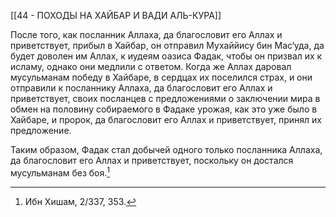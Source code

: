 [[44 - ПОХОДЫ НА ХАЙБАР И ВАДИ АЛЬ-КУРА]]

После того, как посланник Аллаха, да благословит его Аллах и приветствует, прибыл в Хайбар, он отправил Мухаййису бин Мас‘уда, да будет доволен им Аллах, к иудеям оазиса Фадак, чтобы он призвал их к исламу, однако они медлили с ответом. Когда же Аллах даровал мусульманам победу в Хайбаре, в сердцах их поселился страх, и они отправили к посланнику Аллаха, да благословит его Аллах и приветствует, своих посланцев с предложениями о заключении мира в обмен на половину собираемого в Фадаке урожая, как это уже было в Хайбаре, и пророк, да благословит его Аллах и приветствует, принял их предложение.

Таким образом, Фадак стал добычей одного только посланника Аллаха, да благословит его Аллах и приветствует, поскольку он достался мусульманам без боя.[^1]

[^1]: Ибн Хишам, 2/337, 353.


